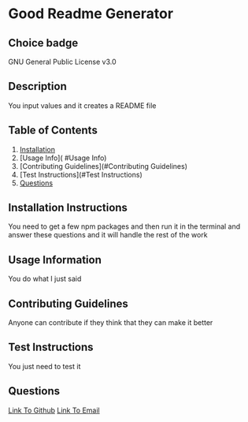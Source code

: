 # Good Readme Generator
 


  ## Choice badge 
  GNU General Public License v3.0
  
  ## Description
  You input values and it creates a README file

  ## Table of Contents
  1. [Installation](#Installation)
  2. [Usage Info]( #Usage Info)
  3. [Contributing Guidelines](#Contributing Guidelines)
  4. [Test Instructions](#Test Instructions)
  5. [Questions](#Questions)


  ## Installation Instructions
  You need to get a few npm packages and then run it in the terminal and answer these questions and it will handle the rest of the work
  ## Usage Information
  You do what I just said
  ## Contributing Guidelines
  Anyone can contribute if they think that they can make it better
  ## Test Instructions
  You just need to test it
  


## Questions
  [Link To Github](https://github.com/Skoggy)
  [Link To Email](https://github.com/Skoggy)

